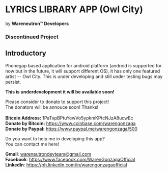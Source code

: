 # **LYRICS LIBRARY APP** (Owl City)
by **Wareneutron&#8482; Developers**

### Discontinued Project ###

## Introductory ##

Phonegap based application for android platform (android is supported for now but in the future, it will support different OS), it has only one featured artist -- Owl City. This is under developing and still under testing bugs may persist.

<b>This is underdevelopment it will be available soon!</b> <br>

Please consider to donate to support this project! <br/>
The donators will be annouce soon! Thanks! <br/><br/>
<b>Bitcoin Address:</b> 1PaTxpBPtuYewVo5ypkmKPtcNJzA8ucwEc <br/>
<b>Donate by Bitcoin:</b> https://www.coinbase.com/warengonzaga <br/>
<b>Donate by Paypal:</b> https://www.paypal.me/warengonzaga/500

Do you want to help me in developing this app?<br>
You can contact me here!

**Gmail**: wareneutrondevteam@gmail.com <br/>
**Facebook**: https://www.facebook.com/WarenGonzagaOfficial <br/>
**LinkedIn**: https://ph.linkedin.com/in/warengonzagaofficial
